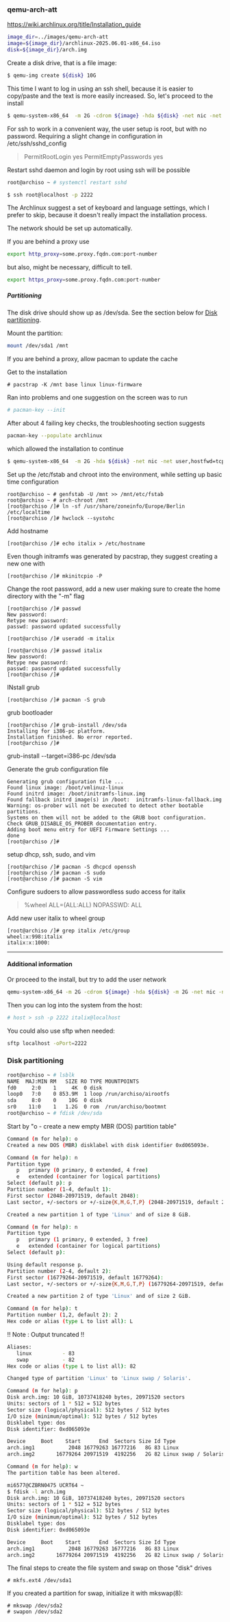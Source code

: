 ### qemu-arch-att

https://wiki.archlinux.org/title/Installation_guide


```bash
image_dir=../images/qemu-arch-att
image=${image_dir}/archlinux-2025.06.01-x86_64.iso
disk=${image_dir}/arch.img
```


Create a disk drive, that is a file image:
```bash
$ qemu-img create ${disk} 10G
```
This time I want to log in using an ssh shell, because it is easier to copy/paste and the text is more easily increased. So, let's proceed to the install
```bash
$ qemu-system-x86_64  -m 2G -cdrom ${image} -hda ${disk} -net nic -net user,hostfwd=tcp::2222-:22
```
For ssh to work in a convenient way, the user setup is root, but with no password. Requiring a slight change in configuration in /etc/ssh/sshd_config

>PermitRootLogin yes
PermitEmptyPasswords yes

Restart sshd daemon and login by root using ssh will be possible

```bash
root@archiso ~ # systemctl restart sshd
```
```bash
$ ssh root@localhost -p 2222
```
The Archlinux suggest a set of keyboard and language settings, which I prefer to skip, because it doesn't really impact the installation process.

The network should be set up automatically.

If you are behind a proxy use

```bash
export http_proxy=some.proxy.fqdn.com:port-number
```
but also, might be necessary, difficult to tell.
```bash
export https_proxy=some.proxy.fqdn.com:port-number
```




##### Partitioning 

The disk drive should show up as /dev/sda. See the section below for [Disk partitioning](#my-header).


Mount the partition:

```bash
mount /dev/sda1 /mnt
```
If you are behind a proxy, allow pacman to update the cache


Get to the installation
```
# pacstrap -K /mnt base linux linux-firmware
```
Ran into problems and one suggestion on the screen was to run
```bash
# pacman-key --init
```
After about 4 failing key checks, the troubleshooting section suggests

```bash
pacman-key --populate archlinux
```
which allowed the installation to continue


```bash
$ qemu-system-x86_64  -m 2G -hda ${disk} -net nic -net user,hostfwd=tcp::2222-:22
```


Set up the /etc/fstab and chroot into the environment, while setting up basic time configuration
```
root@archiso ~ # genfstab -U /mnt >> /mnt/etc/fstab
root@archiso ~ # arch-chroot /mnt
[root@archiso /]# ln -sf /usr/share/zoneinfo/Europe/Berlin /etc/localtime
[root@archiso /]# hwclock --systohc
```

Add hostname

```
[root@archiso /]# echo italix > /etc/hostname
```

Even though initramfs was generated by pacstrap, they suggest creating a new one with 


```
[root@archiso /]# mkinitcpio -P
```

Change the root password, add a new user making sure to create the home directory with the "-m" flag



```
[root@archiso /]# passwd
New password:
Retype new password:
passwd: password updated successfully

[root@archiso /]# useradd -m italix

[root@archiso /]# passwd italix
New password:
Retype new password:
passwd: password updated successfully
[root@archiso /]#
```

INstall grub

```
[root@archiso /]# pacman -S grub
```

grub bootloader
```
[root@archiso /]# grub-install /dev/sda
Installing for i386-pc platform.
Installation finished. No error reported.
[root@archiso /]#
```


grub-install --target=i386-pc /dev/sda



Generate the grub configuration file


```[root@archiso /]# grub-mkconfig -o /boot/grub/grub.cfg
Generating grub configuration file ...
Found linux image: /boot/vmlinuz-linux
Found initrd image: /boot/initramfs-linux.img
Found fallback initrd image(s) in /boot:  initramfs-linux-fallback.img
Warning: os-prober will not be executed to detect other bootable partitions.
Systems on them will not be added to the GRUB boot configuration.
Check GRUB_DISABLE_OS_PROBER documentation entry.
Adding boot menu entry for UEFI Firmware Settings ...
done
[root@archiso /]#

```

setup dhcp, ssh, sudo, and vim

```
[root@archiso /]# pacman -S dhcpcd openssh
[root@archiso /]# pacman -S sudo
[root@archiso /]# pacman -S vim
```

Configure sudoers to allow passwordless sudo access for italix

>%wheel ALL=(ALL:ALL) NOPASSWD: ALL

Add new user italix to wheel group
```
[root@archiso /]# grep italix /etc/group
wheel:x:998:italix
italix:x:1000:
```












---
#### Additional information
Or proceed to the install, but try to add the user network
```bash
qemu-system-x86_64 -m 2G -cdrom ${image} -hda ${disk} -m 2G -net nic -net user,hostfwd=tcp::2222-:22
```


Then you can log into the system from the host:
```bash
# host > ssh -p 2222 italix@localhost
```


You could also use sftp when needed:
```bash
sftp localhost -oPort=2222
```


### <a id="my-header"></a> Disk partitioning

```bash
root@archiso ~ # lsblk
NAME  MAJ:MIN RM   SIZE RO TYPE MOUNTPOINTS
fd0     2:0    1     4K  0 disk
loop0   7:0    0 853.9M  1 loop /run/archiso/airootfs
sda     8:0    0    10G  0 disk
sr0    11:0    1   1.2G  0 rom  /run/archiso/bootmnt
root@archiso ~ # fdisk /dev/sda
```
Start by "o -   create a new empty MBR (DOS) partition table"


```bash
Command (m for help): o
Created a new DOS (MBR) disklabel with disk identifier 0xd065093e.

Command (m for help): n
Partition type
   p   primary (0 primary, 0 extended, 4 free)
   e   extended (container for logical partitions)
Select (default p): p
Partition number (1-4, default 1):
First sector (2048-20971519, default 2048):
Last sector, +/-sectors or +/-size{K,M,G,T,P} (2048-20971519, default 20971519): +8G

Created a new partition 1 of type 'Linux' and of size 8 GiB.

Command (m for help): n
Partition type
   p   primary (1 primary, 0 extended, 3 free)
   e   extended (container for logical partitions)
Select (default p):

Using default response p.
Partition number (2-4, default 2):
First sector (16779264-20971519, default 16779264):
Last sector, +/-sectors or +/-size{K,M,G,T,P} (16779264-20971519, default 20971519):

Created a new partition 2 of type 'Linux' and of size 2 GiB.

Command (m for help): t
Partition number (1,2, default 2): 2
Hex code or alias (type L to list all): L
```
!! Note : Output truncated !!
```bash
Aliases:
   linux          - 83
   swap           - 82
Hex code or alias (type L to list all): 82

Changed type of partition 'Linux' to 'Linux swap / Solaris'.

Command (m for help): p
Disk arch.img: 10 GiB, 10737418240 bytes, 20971520 sectors
Units: sectors of 1 * 512 = 512 bytes
Sector size (logical/physical): 512 bytes / 512 bytes
I/O size (minimum/optimal): 512 bytes / 512 bytes
Disklabel type: dos
Disk identifier: 0xd065093e

Device     Boot    Start      End  Sectors Size Id Type
arch.img1           2048 16779263 16777216   8G 83 Linux
arch.img2       16779264 20971519  4192256   2G 82 Linux swap / Solaris

Command (m for help): w
The partition table has been altered.

mi6577@CZBRN0475 UCRT64 ~
$ fdisk -l arch.img
Disk arch.img: 10 GiB, 10737418240 bytes, 20971520 sectors
Units: sectors of 1 * 512 = 512 bytes
Sector size (logical/physical): 512 bytes / 512 bytes
I/O size (minimum/optimal): 512 bytes / 512 bytes
Disklabel type: dos
Disk identifier: 0xd065093e

Device     Boot    Start      End  Sectors Size Id Type
arch.img1           2048 16779263 16777216   8G 83 Linux
arch.img2       16779264 20971519  4192256   2G 82 Linux swap / Solaris
```

The final steps to create the file system and swap on those "disk" drives
```
# mkfs.ext4 /dev/sda1
```

If you created a partition for swap, initialize it with mkswap(8):
```
# mkswap /dev/sda2
# swapon /dev/sda2
```
